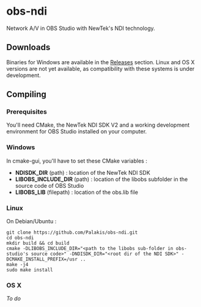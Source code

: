 obs-ndi
==============
Network A/V in OBS Studio with NewTek's NDI technology.  

## Downloads
Binaries for Windows are available in the [Releases](https://github.com/Palakis/obs-ndi/releases) section. Linux and OS X versions are not yet available, as compatibility with these systems is under development.

## Compiling
### Prerequisites
You'll need CMake, the NewTek NDI SDK V2 and a working development environment for OBS Studio installed on your computer.

### Windows
In cmake-gui, you'll have to set these CMake variables :
- **NDISDK_DIR** (path) : location of the NewTek NDI SDK
- **LIBOBS_INCLUDE_DIR** (path) : location of the libobs subfolder in the source code of OBS Studio
- **LIBOBS_LIB** (filepath) : location of the obs.lib file

### Linux
On Debian/Ubuntu :  
```
git clone https://github.com/Palakis/obs-ndi.git
cd obs-ndi
mkdir build && cd build
cmake -DLIBOBS_INCLUDE_DIR="<path to the libobs sub-folder in obs-studio's source code>" -DNDISDK_DIR="<root dir of the NDI SDK>" -DCMAKE_INSTALL_PREFIX=/usr ..
make -j4
sudo make install
```

### OS X
*To do*
